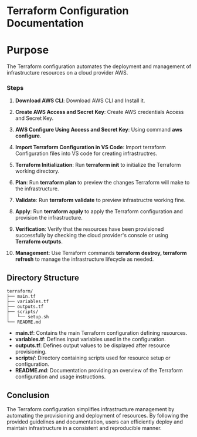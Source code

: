 # Terraform Configuration Documentation

# Purpose

The Terraform configuration automates the deployment and management of infrastructure resources on a cloud provider AWS.


### Steps

1. **Download AWS CLI**: Download AWS CLI and Install it.
   
2. **Create AWS Access and Secret Key**: Create AWS credentials Access and Secret Key.

3. **AWS Configure Using Access and Secret Key**: Using command **aws configure**.
   
4. **Import Terraform Configuration in VS Code**: Import terraform Configuration files into VS code for creating infrastructres.

5. **Terraform Initialization**: Run **terraform init** to initialize the Terraform working directory.
   
6. **Plan**: Run **terraform plan** to preview the changes Terraform will make to the infrastructure.
    
7. **Validate**: Run **terraform validate** to preview infrastructre working fine.
    
8. **Apply**: Run **terraform apply** to apply the Terraform configuration and provision the infrastructure.
   
10. **Verification**: Verify that the resources have been provisioned successfully by checking the cloud provider's console or using **Terraform outputs**.
    
7. **Management**: Use Terraform commands **terraform destroy, terraform refresh** to manage the infrastructure lifecycle as needed.


## Directory Structure

```
terraform/
├── main.tf
├── variables.tf
├── outputs.tf
├── scripts/
│   └── setup.sh
└── README.md
```

- **main.tf**: Contains the main Terraform configuration defining resources.
- **variables.tf**: Defines input variables used in the configuration.
- **outputs.tf**: Defines output values to be displayed after resource provisioning.
- **scripts/**: Directory containing scripts used for resource setup or configuration.
- **README.md**: Documentation providing an overview of the Terraform configuration and usage instructions.


## Conclusion

The Terraform configuration simplifies infrastructure management by automating the provisioning and deployment of resources. By following the provided guidelines and documentation, users can efficiently deploy and maintain infrastructure in a consistent and reproducible manner.

